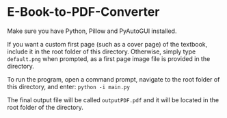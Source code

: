 # E-Book-to-PDF-Converter

Make sure you have Python, Pillow and PyAutoGUI installed.

If you want a custom first page (such as a cover page) of the textbook, include it in the root folder of this directory. Otherwise, simply type `default.png` when prompted, as a first page image file is provided in the directory.

To run the program, open a command prompt, navigate to the root folder of this directory, and enter:
`python -i main.py`

The final output file will be called `outputPDF.pdf` and it will be located in the root folder of the directory.
